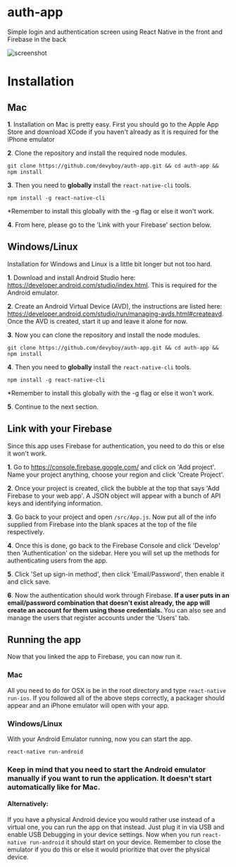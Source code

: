# auth-app
Simple login and authentication screen using React Native in the front and Firebase in the back

![screenshot](https://i.imgur.com/MfOPgJV.png?1)

# Installation
## Mac
**1**. Installation on Mac is pretty easy. First you should go to the Apple App Store and download XCode if you haven't already as it is required for the iPhone emulator

**2**. Clone the repository and install the required node modules.

   `git clone https://github.com/devyboy/auth-app.git && cd auth-app && npm install`
   
**3**. Then you need to **globally** install the `react-native-cli` tools.

   `npm install -g react-native-cli`
   
   \*Remember to install this globally with the -g flag or else it won't work.
   
**4**. From here, please go to the 'Link with your Firebase' section below.

## Windows/Linux
Installation for Windows and Linux is a little bit longer but not too hard.

**1**. Download and install Android Studio here: https://developer.android.com/studio/index.html. This is required for the Android emulator.

**2**. Create an Android Virtual Device (AVD), the instructions are listed here: https://developer.android.com/studio/run/managing-avds.html#createavd. Once the AVD is created, start it up and leave it alone for now.

**3**. Now you can clone the repository and install the node modules.

   `git clone https://github.com/devyboy/auth-app.git && cd auth-app && npm install`

**4**. Then you need to **globally** install the `react-native-cli` tools.

   `npm install -g react-native-cli`
   
   \*Remember to install this globally with the -g flag or else it won't work.
   
**5**. Continue to the next section.

## Link with your Firebase
Since this app uses Firebase for authentication, you need to do this or else it won't work.

**1**. Go to https://console.firebase.google.com/ and click on 'Add project'. Name your project anything, choose your region and click 'Create Project'. 

**2**. Once your project is created, click the bubble at the top that says 'Add Firebase to your web app'. A JSON object will appear with a bunch of API keys and identifying information.

**3**. Go back to your project and open `/src/App.js`. Now put all of the info supplied from Firebase into the blank spaces at the top of the file respectively.

**4**. Once this is done, go back to the Firebase Console and click 'Develop' then 'Authentication' on the sidebar. Here you will set up the methods for authenticating users from the app.

**5**. Click 'Set up sign-in method', then click 'Email/Password', then enable it and click save.

**6**. Now the authentication should work through Firebase. **If a user puts in an email/password combination that doesn't exist already, the app will create an account for them using those credentials.** You can also see and manage the users that register accounts under the 'Users' tab.

## Running the app

Now that you linked the app to Firebase, you can now run it.

### Mac

All you need to do for OSX is be in the root directory and type `react-native run-ios`. If you followed all of the above steps correctly, a packager should appear and an iPhone emulator will open with your app.

### Windows/Linux

With your Android Emulator running, now you can start the app.

   `react-native run-android`
   
### Keep in mind that you need to start the Android emulator manually if you want to run the application. It doesn't start automatically like for Mac.

#### Alternatively:

If you have a physical Android device you would rather use instead of a virtual one, you can run the app on that instead. Just plug it in via USB and enable USB Debugging in your device settings. Now when you run `react-native run-android` it should start on your device. Remember to close the emulator if you do this or else it would prioritize that over the physical device.
